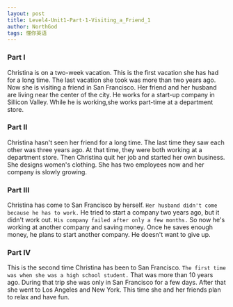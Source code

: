 ```yaml
---
layout: post
title: Level4-Unit1-Part·1-Visiting_a_Friend_1
author: NorthGod
tags: 懂你英语
---
```

### Part I
Christina is on a two-week vacation.
This is the first vacation she has had for a long time.
The last vacation she took was more than two years ago.
Now she is visiting a friend in San Francisco.
Her friend and her husband are living near the center of the city.
He works for a start-up company in Sillicon Valley.
While he is working,she works part-time at a department store.

### Part II
Christina hasn't seen her friend for a long time.
The last time they saw each other was three years ago.
At that time, they were both working at a department store.
Then Christina quit her job and started her own business.
She designs women's clothing.
She has two employees now and her company is slowly growing.

### Part III
Christina has come to San Francisco by herself.
`Her husband didn't come because he has to work.`
He tried to start a company two years ago, but it didn't work out.
`His company failed after only a few months.`
So now he's working at another company and saving money.
Once he saves enough money, he plans to start another company.
He doesn't want to give up.

### Part IV
This is the second time Christina has been to San Francisco.
`The first time was when she was a high school student.`
That was more than 10 years ago.
During that trip she was only in San Francisco for a few days.
After that she went to Los Angeles and New York.
This time she and her friends plan to relax and have fun.

